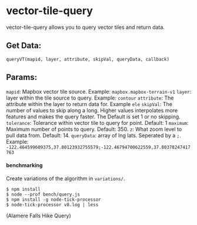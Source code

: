 vector-tile-query
================

vector-tile-query allows you to query vector tiles and return data.

## Get Data:
`queryVT(mapid, layer, attribute, skipVal, queryData, callback)`

## Params:

`mapid`: Mapbox vector tile source. Example: `mapbox.mapbox-terrain-v1`
`layer`: layer within the tile source to query. Example: `contour`
`attribute`: The attribute within the layer to return data for. Example `ele`
`skipVal`: The number of values to skip along a long. Higher values interpolates more features and makes the query faster.  The Default is set 1 or no skipping.
`tolerance`: Tolerance within vector tile to query for point. Default: 1
`maximum`: Maximum number of points to query. Default: 350.
`z`: What zoom level to pull data from. Default: 14.
`queryData`: array of lng lats. Seperated by a `;`. Example: `-122.464599609375,37.80123932755579;-122.46794700622559,37.80378247417763`

#### benchmarking

Create variations of the algorithm in `variations/`.

```
$ npm install
$ node --prof bench/query.js
$ npm install -g node-tick-processor
$ node-tick-processor v8.log | less
```

(Alamere Falls Hike Query)
